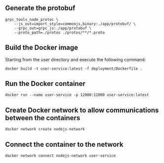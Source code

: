 ## Generate the protobuf
```
grpc_tools_node_protoc \
    --js_out=import_style=commonjs,binary:./app/protobuf/ \
    --grpc_out=grpc_js:./app/protobuf \
    --proto_path=./protos ./protos/**/*.proto
```

## Build the Docker image
Starting from the user directory and execute the following command:
```
docker build -t user-service:latest -f deployment/Dockerfile .
```

## Run the Docker container
```
docker run --name user-service -p 12000:12000 user-service:latest
```

## Create Docker network to allow communications between the containers
```
docker network create nodejs-network
```

## Connect the container to the network
```
docker network connect nodejs-network user-service
```